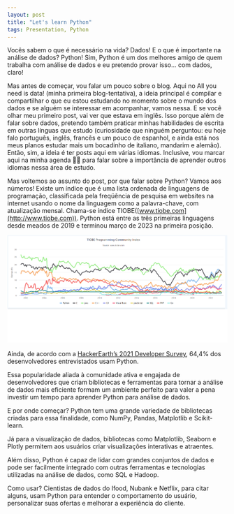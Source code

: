 ```yaml
---
layout: post
title: "Let's learn Python"
tags: Presentation, Python
---
```


Vocês sabem o que é necessário na vida? Dados! E o que é importante na análise de dados? Python! Sim, Python é um dos melhores amigo de quem trabalha com análise de dados e eu pretendo provar isso... com dados, claro!

Mas antes de começar, vou falar um pouco sobre o blog. Aqui no All you need is data! (minha primeira blog-tentativa), a ideia principal é compilar e compartilhar o que eu estou estudando no momento sobre o mundo dos dados e se alguém se interessar em acompanhar, vamos nessa. E se você olhar meu primeiro post, vai ver que estava em inglês. Isso porque além de falar sobre dados, pretendo também praticar minhas habilidades de escrita em outras línguas que estudo (curiosidade que ninguém perguntou: eu hoje falo português, inglês, francês e um pouco de espanhol, e ainda está nos meus planos estudar mais um bocadinho de italiano, mandarim e alemão). Então, sim, a ideia é ter posts aqui em várias idiomas. Inclusive, vou marcar aqui na minha agenda 💁‍♀️ para falar sobre a importância de aprender outros idiomas nessa área de estudo.

Mas voltemos ao assunto do post, por que falar sobre Python? Vamos aos números! Existe um índice que é uma lista ordenada de linguagens de programação, classificada pela freqüência de pesquisa em websites na internet usando o nome da linguagem como a palavra-chave, com atualização mensal. Chama-se índice TIOBE([www.tiobe.com](http://www.tiobe.com)). Python está entre as três primeiras linguagens desde meados de 2019 e terminou março de 2023 na primeira posição.

![](/img/2023-04-01-tiobe.png)

Ainda, de acordo com a [HackerEarth’s 2021 Developer Survey](https://www.hackerearth.com/recruit/resources/insights/developer-survey-2021/), 64,4% dos desenvolvedores entrevistados usam Python. 

Essa popularidade aliada à comunidade ativa e engajada de desenvolvedores que criam bibliotecas e ferramentas para tornar a análise de dados mais eficiente formam um ambiente perfeito para valer a pena investir um tempo para aprender Python para análise de dados.

E por onde começar? Python tem uma grande variedade de bibliotecas criadas para essa finalidade, como NumPy, Pandas, Matplotlib e Scikit-learn. 

Já para a visualização de dados, bibliotecas como Matplotlib, Seaborn e Plotly permitem aos usuários criar visualizações interativas e atraentes.

Além disso, Python é capaz de lidar com grandes conjuntos de dados e pode ser facilmente integrado com outras ferramentas e tecnologias utilizadas na análise de dados, como SQL e Hadoop.

Como usar? Cientistas de dados do Ifood, Nubank e Netflix, para citar alguns, usam Python para entender o comportamento do usuário, personalizar suas ofertas e melhorar a experiência do cliente.